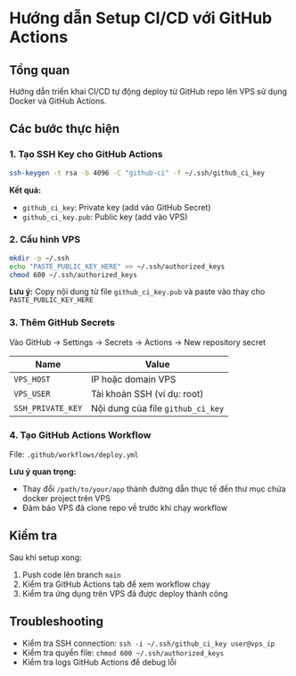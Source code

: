 # Hướng dẫn Setup CI/CD với GitHub Actions

## Tổng quan
Hướng dẫn triển khai CI/CD tự động deploy từ GitHub repo lên VPS sử dụng Docker và GitHub Actions.

## Các bước thực hiện

### 1. Tạo SSH Key cho GitHub Actions
```bash
ssh-keygen -t rsa -b 4096 -C "github-ci" -f ~/.ssh/github_ci_key
```

**Kết quả:**
- `github_ci_key`: Private key (add vào GitHub Secret)
- `github_ci_key.pub`: Public key (add vào VPS)

### 2. Cấu hình VPS
```bash
mkdir -p ~/.ssh
echo "PASTE_PUBLIC_KEY_HERE" >> ~/.ssh/authorized_keys
chmod 600 ~/.ssh/authorized_keys
```

**Lưu ý:** Copy nội dung từ file `github_ci_key.pub` và paste vào thay cho `PASTE_PUBLIC_KEY_HERE`

### 3. Thêm GitHub Secrets
Vào GitHub → Settings → Secrets → Actions → New repository secret

| Name | Value |
|------|-------|
| `VPS_HOST` | IP hoặc domain VPS |
| `VPS_USER` | Tài khoản SSH (ví dụ: root) |
| `SSH_PRIVATE_KEY` | Nội dung của file `github_ci_key` |

### 4. Tạo GitHub Actions Workflow
File: `.github/workflows/deploy.yml`


**Lưu ý quan trọng:** 
- Thay đổi `/path/to/your/app` thành đường dẫn thực tế đến thư mục chứa docker project trên VPS
- Đảm bảo VPS đã clone repo về trước khi chạy workflow

## Kiểm tra
Sau khi setup xong:
1. Push code lên branch `main`
2. Kiểm tra GitHub Actions tab để xem workflow chạy
3. Kiểm tra ứng dụng trên VPS đã được deploy thành công

## Troubleshooting
- Kiểm tra SSH connection: `ssh -i ~/.ssh/github_ci_key user@vps_ip`
- Kiểm tra quyền file: `chmod 600 ~/.ssh/authorized_keys`
- Kiểm tra logs GitHub Actions để debug lỗi
